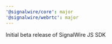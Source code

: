 ```yaml
---
'@signalwire/core': major
'@signalwire/webrtc': major
---
```


Initial beta release of SignalWire JS SDK

